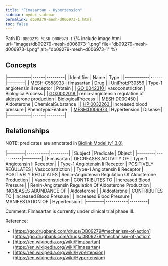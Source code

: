 ```yaml
---
title: "Fimasartan - Hypertension"
sidebar: mydoc_sidebar
permalink: db09279-mesh-d006973-1.html
toc: false 
---
```



Path ID: `DB09279_MESH_D006973_1`
{% include image.html url="images/db09279-mesh-d006973-1.png" file="db09279-mesh-d006973-1.png" alt="db09279-mesh-d006973-1" %}

## Concepts

|------------|------|---------|
| Identifier | Name | Type    |
|------------|------|---------|
| <a href="https://identifiers.org/MESH:C558933">MESH:C558933 </a> | fimasartan | Drug |
| <a href="https://identifiers.org/UniProt:P30556">UniProt:P30556 </a> | Type-1 angiotensin II receptor | Protein |
| <a href="https://identifiers.org/GO:0042310">GO:0042310 </a> | vasoconstriction | BiologicalProcess |
| <a href="https://identifiers.org/GO:0002018">GO:0002018 </a> | renin-angiotensin regulation of aldosterone production | BiologicalProcess |
| <a href="https://identifiers.org/MESH:D000450">MESH:D000450 </a> | Aldosterone | ChemicalSubstance |
| <a href="https://identifiers.org/HP:0032263">HP:0032263 </a> | Increased blood pressure | PhenotypicFeature |
| <a href="https://identifiers.org/MESH:D006973">MESH:D006973 </a> | Hypertension | Disease |
|------------|------|---------|

## Relationships


NOTE: predicates are annotated in <a href="https://github.com/biolink/biolink-model/releases/tag/v1.3.0">Biolink Model (v1.3.0)</a>

|---------|-----------|---------|
| Subject | Predicate | Object  |
|---------|-----------|---------|
| Fimasartan | DECREASES ACTIVITY OF | Type-1 Angiotensin Ii Receptor |
| Type-1 Angiotensin Ii Receptor | POSITIVELY REGULATES | Vasoconstriction |
| Type-1 Angiotensin Ii Receptor | POSITIVELY REGULATES | Renin-Angiotensin Regulation Of Aldosterone Production |
| Vasoconstriction | CONTRIBUTES TO | Increased Blood Pressure |
| Renin-Angiotensin Regulation Of Aldosterone Production | INCREASES ABUNDANCE OF | Aldosterone |
| Aldosterone | CONTRIBUTES TO | Increased Blood Pressure |
| Increased Blood Pressure | MANIFESTATION OF | Hypertension |
|---------|-----------|---------|

Comment: Fimasartan is currently under clinical trial phase III.

Reference: 
  - [https://go.drugbank.com/drugs/DB09279#mechanism-of-action](https://go.drugbank.com/drugs/DB09279#mechanism-of-action)
  - [https://en.wikipedia.org/wiki/Fimasartan](https://en.wikipedia.org/wiki/Fimasartan)
  - [https://en.wikipedia.org/wiki/Hypertension](https://en.wikipedia.org/wiki/Hypertension)
